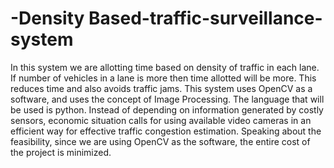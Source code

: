 # -Density Based-traffic-surveillance-system

In this system we are allotting time based on density of traffic in each lane. If number 
of vehicles in a lane is more then time allotted will be more. This reduces time and 
also avoids traffic jams. This system uses OpenCV as a software, and uses the concept 
of Image Processing. The language that will be used is python. Instead of depending 
on information generated by costly sensors, economic situation calls for using 
available video cameras in an efficient way for effective traffic congestion estimation. 
Speaking about the feasibility, since we are using OpenCV as the software, the entire 
cost of the project is minimized.
